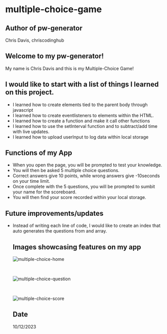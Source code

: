 # multiple-choice-game

## Author of pw-generator
Chris Davis, chriscodinghub

## Welcome to my pw-generator!
My name is Chris Davis and this is my Multiple-Choice Game!



## I would like to start with a list of things I learned on this project.
<ul>
    <li>I learned how to create elements tied to the parent body through javascript</li> 
    <li>I learned how to create eventlisteners to elements within the HTML.</li>
    <li>I learned how to create a function and make it call other functions</li>
    <li>I learned how to use the setInterval function and to subtract/add time with live updates.</li>
    <li>I learned how to upload userInput to log data within local storage</li>
</ul>

## Functions of my App
<ul>
    <li>When you open the page, you will be prompted to test your knowledge.</li>
    <li>You will then be asked 5 multiple choice questions.</li>
    <li>Correct answers give 10 points, while wrong answers give -10seconds on your time limit.</li>
    <li>Once complete with the 5 questions, you will be prompted to sumbit your name for the scoreboard.</li>
    <li>You will then find your score recorded within your local storage.</li>
</ul>

## Future improvements/updates
<ul>
    <li>Instead of writing each line of code, I would like to create an index that auto generates the questions from and array.</li>
    
    

## Images showcasing features on my app

![multiple-choice-home](https://github.com/chriscodinghub/multiple-choice-game/assets/144561170/1265e8f8-3e4c-4904-9ba3-8f903c66f8d9)

<br>

![multiple-choice-question](https://github.com/chriscodinghub/multiple-choice-game/assets/144561170/81ce554f-00fb-4c68-843b-e68b2bfb252e)


<br>

![multiple-choice-score](https://github.com/chriscodinghub/multiple-choice-game/assets/144561170/b6ac7d94-6d10-4c6a-a921-574384701fe3)


## Date

10/12/2023


